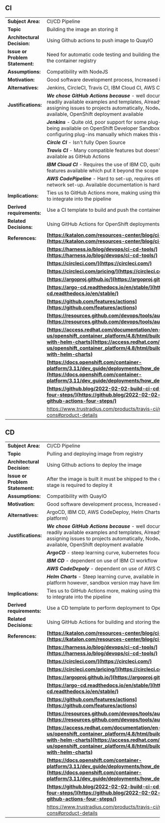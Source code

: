## CI
|  |  |
|--|--|
| **Subject Area:** | CI/CD Pipeline|
| **Topic** | Building the image an storing it|
| **Architectural Decision:** | Using Github actions to push image to QuayIO |
| **Issue or Problem Statement:** | Need for automatic code testing and building the image to then be stored in the container registry |
| **Assumptions:** | Compatibility with NodeJS |
| **Motivation:** | Good software development process, Increased integration speed |
| **Alternatives:** | Jenkins, CircleCI, Travis CI, IBM Cloud CI, AWS CodePipeline |
| **Justifications:** | ***We chose GitHub Actions because*** - well documented, easy-of-use, readily available examples and templates, Already using GitHub Actions for assigning issues to projects automatically, NodeJS build and test workflow available, OpenShift deployment available 
| |***Jenkins*** - Quite old, poor support for some plug-ins, extra set-up, despite being available on OpenShift Developer Sandbox there is no possibility for configuring plug-ins manually which makes this entirely not feasible |
||***Circle CI*** - Isn't fully Open Source |
||***Travis CI*** - Many compatible features but doesn't have as many templates available as GitHub Actions |
||***IBM Cloud CI*** - Requires the use of IBM CD, quite advanced set-up and features available which put it beyond the scope of our project |
|| ***AWS CodePipeline*** - Hard to set-up, requires other AWS products, e.g., network set-up. Available documentation is hard to navigate |
| **Implications:** | Ties us to GitHub Actions more, making using third-party tools more difficult to integrate into the pipeline |
| **Derived requirements:** | Use a CI template to build and push the container registry |
| **Related Decisions:** | Using GitHub Actions for OpenShift deployments (template available) |
| **References:** | **[https://katalon.com/resources-center/blog/ci-cd-tools](https://katalon.com/resources-center/blog/ci-cd-tools)** |
||**[https://harness.io/blog/devops/ci-cd-tools/](https://harness.io/blog/devops/ci-cd-tools/)**|
||**[https://circleci.com/](https://circleci.com/)**|
||**[https://circleci.com/pricing/](https://circleci.com/pricing/)**|
||**[https://argoproj.github.io/](https://argoproj.github.io/)**|
||**[https://argo-cd.readthedocs.io/en/stable/](https://argo-cd.readthedocs.io/en/stable/)**|
||**[https://github.com/features/actions](https://github.com/features/actions)**|
||**[https://resources.github.com/devops/tools/automation/actions](https://resources.github.com/devops/tools/automation/actions)**|
||**[https://access.redhat.com/documentation/en-us/openshift_container_platform/4.8/html/building_applications/working-with-helm-charts](https://access.redhat.com/documentation/en-us/openshift_container_platform/4.8/html/building_applications/working-with-helm-charts)**|
||**[https://docs.openshift.com/container-platform/3.11/dev_guide/deployments/how_deployments_work.html](https://docs.openshift.com/container-platform/3.11/dev_guide/deployments/how_deployments_work.html)**|
||**[https://github.blog/2022-02-02-build-ci-cd-pipeline-github-actions-four-steps/](https://github.blog/2022-02-02-build-ci-cd-pipeline-github-actions-four-steps/)**|
||https://www.trustradius.com/products/travis-ci/reviews?qs=pros-and-cons#product-details|

## CD

|  |  |
|--|--|
| **Subject Area:** | CI/CD Pipeline |
| **Topic** | Pulling and deploying image from registry |
| **Architectural Decision:** | Using Github actions to deploy the image |
| **Issue or Problem Statement:** | After the image is built it must be shipped to the customers, and so another stage is required to deploy it |
| **Assumptions:** | Compatibility with QuayIO |
| **Motivation:** | Good software development process, Increased delivery speed |
| **Alternatives:** | ArgoCD, IBM CD, AWS CodeDeploy, Helm Charts (Openshift container platform) |
| **Justifications:** | ***We chose GitHub Actions because*** - well documented, easy-of-use, readily available examples and templates, Already using GitHub Actions for assigning issues to projects automatically, NodeJS build and test workflow available, OpenShift deployment available 
| |***ArgoCD*** - steep learning curve, kubernetes focused, difficult set-up |
||***IBM CD*** - dependent on use of IBM CI workflow |
|| ***AWS CodeDepoly*** - dependent on use of AWS CodePipeline |
||***Helm Charts*** - Steep learning curve, available in the OpenShift Container platform however, sandbox version may have limitations, kubernetes focused |
| **Implications:** | Ties us to GitHub Actions more, making using third-party tools more difficult to integrate into the pipeline |
| **Derived requirements:** | Use a CD template to perform  deployment to OpenShift |
| **Related Decisions:** | Using GitHub Actions for building and storing the image |
| **References:** | **[https://katalon.com/resources-center/blog/ci-cd-tools](https://katalon.com/resources-center/blog/ci-cd-tools)** |
||**[https://harness.io/blog/devops/ci-cd-tools/](https://harness.io/blog/devops/ci-cd-tools/)**|
||**[https://circleci.com/](https://circleci.com/)**|
||**[https://circleci.com/pricing/](https://circleci.com/pricing/)**|
||**[https://argoproj.github.io/](https://argoproj.github.io/)**|
||**[https://argo-cd.readthedocs.io/en/stable/](https://argo-cd.readthedocs.io/en/stable/)**|
||**[https://github.com/features/actions](https://github.com/features/actions)**|
||**[https://resources.github.com/devops/tools/automation/actions](https://resources.github.com/devops/tools/automation/actions)**|
||**[https://access.redhat.com/documentation/en-us/openshift_container_platform/4.8/html/building_applications/working-with-helm-charts](https://access.redhat.com/documentation/en-us/openshift_container_platform/4.8/html/building_applications/working-with-helm-charts)**|
||**[https://docs.openshift.com/container-platform/3.11/dev_guide/deployments/how_deployments_work.html](https://docs.openshift.com/container-platform/3.11/dev_guide/deployments/how_deployments_work.html)**|
||**[https://github.blog/2022-02-02-build-ci-cd-pipeline-github-actions-four-steps/](https://github.blog/2022-02-02-build-ci-cd-pipeline-github-actions-four-steps/)**|
||https://www.trustradius.com/products/travis-ci/reviews?qs=pros-and-cons#product-details|
